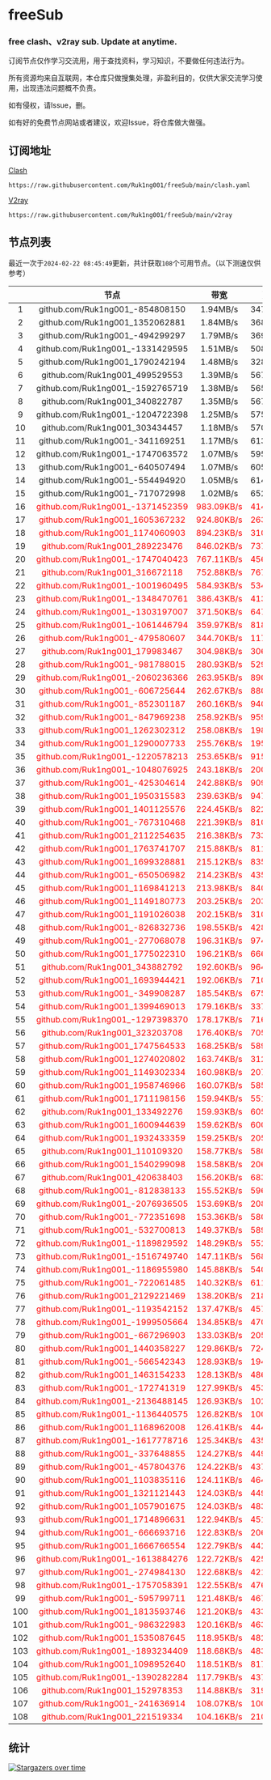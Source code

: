 # freeSub
### free clash、v2ray sub. Update at anytime.

订阅节点仅作学习交流用，用于查找资料，学习知识，不要做任何违法行为。

所有资源均来自互联网，本仓库只做搜集处理，非盈利目的，仅供大家交流学习使用，出现违法问题概不负责。

如有侵权，请Issue，删。

如有好的免费节点网站或者建议，欢迎Issue，将仓库做大做强。

## 订阅地址
[Clash](https://raw.githubusercontent.com/Ruk1ng001/freeSub/main/clash.yaml)
```
https://raw.githubusercontent.com/Ruk1ng001/freeSub/main/clash.yaml
```
[V2ray](https://raw.githubusercontent.com/Ruk1ng001/freeSub/main/v2ray)
```
https://raw.githubusercontent.com/Ruk1ng001/freeSub/main/v2ray
```

## 节点列表

最近一次于`2024-02-22 08:45:49`更新，共计获取`108`个可用节点。（以下测速仅供参考）

|  | 节点 | 带宽 | 延迟 |
|:-:|:--:|:--:|:--:|
 | 1 | github.com/Ruk1ng001_-854808150 | 1.94MB/s | 347.00ms |
 | 2 | github.com/Ruk1ng001_1352062881 | 1.84MB/s | 368.00ms |
 | 3 | github.com/Ruk1ng001_-494299297 | 1.79MB/s | 369.00ms |
 | 4 | github.com/Ruk1ng001_-1331429595 | 1.51MB/s | 508.00ms |
 | 5 | github.com/Ruk1ng001_1790242194 | 1.48MB/s | 328.00ms |
 | 6 | github.com/Ruk1ng001_499529553 | 1.39MB/s | 567.00ms |
 | 7 | github.com/Ruk1ng001_-1592765719 | 1.38MB/s | 565.00ms |
 | 8 | github.com/Ruk1ng001_340822787 | 1.35MB/s | 567.00ms |
 | 9 | github.com/Ruk1ng001_-1204722398 | 1.25MB/s | 575.00ms |
 | 10 | github.com/Ruk1ng001_303434457 | 1.18MB/s | 570.00ms |
 | 11 | github.com/Ruk1ng001_-341169251 | 1.17MB/s | 613.00ms |
 | 12 | github.com/Ruk1ng001_-1747063572 | 1.07MB/s | 595.00ms |
 | 13 | github.com/Ruk1ng001_-640507494 | 1.07MB/s | 605.00ms |
 | 14 | github.com/Ruk1ng001_-554494920 | 1.05MB/s | 614.00ms |
 | 15 | github.com/Ruk1ng001_-717072998 | 1.02MB/s | 652.00ms |
 | 16 | <font color=red>github.com/Ruk1ng001_-1371452359</font> | <font color=red>983.09KB/s</font> | <font color=red>414.00ms</font> |
 | 17 | <font color=red>github.com/Ruk1ng001_1605367232</font> | <font color=red>924.80KB/s</font> | <font color=red>263.00ms</font> |
 | 18 | <font color=red>github.com/Ruk1ng001_1174060903</font> | <font color=red>894.23KB/s</font> | <font color=red>310.00ms</font> |
 | 19 | <font color=red>github.com/Ruk1ng001_289223476</font> | <font color=red>846.02KB/s</font> | <font color=red>737.00ms</font> |
 | 20 | <font color=red>github.com/Ruk1ng001_-1747040423</font> | <font color=red>767.11KB/s</font> | <font color=red>456.00ms</font> |
 | 21 | <font color=red>github.com/Ruk1ng001_316672118</font> | <font color=red>752.88KB/s</font> | <font color=red>767.00ms</font> |
 | 22 | <font color=red>github.com/Ruk1ng001_-1001960495</font> | <font color=red>584.93KB/s</font> | <font color=red>534.00ms</font> |
 | 23 | <font color=red>github.com/Ruk1ng001_-1348470761</font> | <font color=red>386.43KB/s</font> | <font color=red>413.00ms</font> |
 | 24 | <font color=red>github.com/Ruk1ng001_-1303197007</font> | <font color=red>371.50KB/s</font> | <font color=red>647.00ms</font> |
 | 25 | <font color=red>github.com/Ruk1ng001_-1061446794</font> | <font color=red>359.97KB/s</font> | <font color=red>818.00ms</font> |
 | 26 | <font color=red>github.com/Ruk1ng001_-479580607</font> | <font color=red>344.70KB/s</font> | <font color=red>117.00ms</font> |
 | 27 | <font color=red>github.com/Ruk1ng001_179983467</font> | <font color=red>304.98KB/s</font> | <font color=red>306.00ms</font> |
 | 28 | <font color=red>github.com/Ruk1ng001_-981788015</font> | <font color=red>280.93KB/s</font> | <font color=red>529.00ms</font> |
 | 29 | <font color=red>github.com/Ruk1ng001_-2060236366</font> | <font color=red>263.95KB/s</font> | <font color=red>890.00ms</font> |
 | 30 | <font color=red>github.com/Ruk1ng001_-606725644</font> | <font color=red>262.67KB/s</font> | <font color=red>880.00ms</font> |
 | 31 | <font color=red>github.com/Ruk1ng001_-852301187</font> | <font color=red>260.16KB/s</font> | <font color=red>940.00ms</font> |
 | 32 | <font color=red>github.com/Ruk1ng001_-847969238</font> | <font color=red>258.92KB/s</font> | <font color=red>959.00ms</font> |
 | 33 | <font color=red>github.com/Ruk1ng001_1262302312</font> | <font color=red>258.08KB/s</font> | <font color=red>198.00ms</font> |
 | 34 | <font color=red>github.com/Ruk1ng001_1290007733</font> | <font color=red>255.76KB/s</font> | <font color=red>195.00ms</font> |
 | 35 | <font color=red>github.com/Ruk1ng001_-1220578213</font> | <font color=red>253.65KB/s</font> | <font color=red>915.00ms</font> |
 | 36 | <font color=red>github.com/Ruk1ng001_-1048076925</font> | <font color=red>243.18KB/s</font> | <font color=red>200.00ms</font> |
 | 37 | <font color=red>github.com/Ruk1ng001_-425304614</font> | <font color=red>242.88KB/s</font> | <font color=red>909.00ms</font> |
 | 38 | <font color=red>github.com/Ruk1ng001_1950315583</font> | <font color=red>239.63KB/s</font> | <font color=red>947.00ms</font> |
 | 39 | <font color=red>github.com/Ruk1ng001_1401125576</font> | <font color=red>224.45KB/s</font> | <font color=red>822.00ms</font> |
 | 40 | <font color=red>github.com/Ruk1ng001_-767310468</font> | <font color=red>221.39KB/s</font> | <font color=red>810.00ms</font> |
 | 41 | <font color=red>github.com/Ruk1ng001_2112254635</font> | <font color=red>216.38KB/s</font> | <font color=red>733.00ms</font> |
 | 42 | <font color=red>github.com/Ruk1ng001_1763741707</font> | <font color=red>215.88KB/s</font> | <font color=red>811.00ms</font> |
 | 43 | <font color=red>github.com/Ruk1ng001_1699328881</font> | <font color=red>215.12KB/s</font> | <font color=red>835.00ms</font> |
 | 44 | <font color=red>github.com/Ruk1ng001_-650506982</font> | <font color=red>214.23KB/s</font> | <font color=red>435.00ms</font> |
 | 45 | <font color=red>github.com/Ruk1ng001_1169841213</font> | <font color=red>213.98KB/s</font> | <font color=red>840.00ms</font> |
 | 46 | <font color=red>github.com/Ruk1ng001_1149180773</font> | <font color=red>203.25KB/s</font> | <font color=red>203.00ms</font> |
 | 47 | <font color=red>github.com/Ruk1ng001_1191026038</font> | <font color=red>202.15KB/s</font> | <font color=red>310.00ms</font> |
 | 48 | <font color=red>github.com/Ruk1ng001_-826832736</font> | <font color=red>198.55KB/s</font> | <font color=red>428.00ms</font> |
 | 49 | <font color=red>github.com/Ruk1ng001_-277068078</font> | <font color=red>196.31KB/s</font> | <font color=red>974.00ms</font> |
 | 50 | <font color=red>github.com/Ruk1ng001_1775022310</font> | <font color=red>196.21KB/s</font> | <font color=red>666.00ms</font> |
 | 51 | <font color=red>github.com/Ruk1ng001_343882792</font> | <font color=red>192.60KB/s</font> | <font color=red>964.00ms</font> |
 | 52 | <font color=red>github.com/Ruk1ng001_1693944421</font> | <font color=red>192.06KB/s</font> | <font color=red>710.00ms</font> |
 | 53 | <font color=red>github.com/Ruk1ng001_-349908287</font> | <font color=red>185.54KB/s</font> | <font color=red>675.00ms</font> |
 | 54 | <font color=red>github.com/Ruk1ng001_1399469013</font> | <font color=red>179.16KB/s</font> | <font color=red>337.00ms</font> |
 | 55 | <font color=red>github.com/Ruk1ng001_-1297398370</font> | <font color=red>178.17KB/s</font> | <font color=red>716.00ms</font> |
 | 56 | <font color=red>github.com/Ruk1ng001_323203708</font> | <font color=red>176.40KB/s</font> | <font color=red>705.00ms</font> |
 | 57 | <font color=red>github.com/Ruk1ng001_1747564533</font> | <font color=red>168.25KB/s</font> | <font color=red>589.00ms</font> |
 | 58 | <font color=red>github.com/Ruk1ng001_1274020802</font> | <font color=red>163.74KB/s</font> | <font color=red>312.00ms</font> |
 | 59 | <font color=red>github.com/Ruk1ng001_1149302334</font> | <font color=red>160.98KB/s</font> | <font color=red>207.00ms</font> |
 | 60 | <font color=red>github.com/Ruk1ng001_1958746966</font> | <font color=red>160.07KB/s</font> | <font color=red>585.00ms</font> |
 | 61 | <font color=red>github.com/Ruk1ng001_1711198156</font> | <font color=red>159.94KB/s</font> | <font color=red>551.00ms</font> |
 | 62 | <font color=red>github.com/Ruk1ng001_133492276</font> | <font color=red>159.93KB/s</font> | <font color=red>605.00ms</font> |
 | 63 | <font color=red>github.com/Ruk1ng001_1600944639</font> | <font color=red>159.62KB/s</font> | <font color=red>600.00ms</font> |
 | 64 | <font color=red>github.com/Ruk1ng001_1932433359</font> | <font color=red>159.25KB/s</font> | <font color=red>205.00ms</font> |
 | 65 | <font color=red>github.com/Ruk1ng001_110109320</font> | <font color=red>158.77KB/s</font> | <font color=red>580.00ms</font> |
 | 66 | <font color=red>github.com/Ruk1ng001_1540299098</font> | <font color=red>158.58KB/s</font> | <font color=red>206.00ms</font> |
 | 67 | <font color=red>github.com/Ruk1ng001_420638403</font> | <font color=red>156.20KB/s</font> | <font color=red>683.00ms</font> |
 | 68 | <font color=red>github.com/Ruk1ng001_-812838133</font> | <font color=red>155.52KB/s</font> | <font color=red>596.00ms</font> |
 | 69 | <font color=red>github.com/Ruk1ng001_-2076936505</font> | <font color=red>153.69KB/s</font> | <font color=red>208.00ms</font> |
 | 70 | <font color=red>github.com/Ruk1ng001_-772351698</font> | <font color=red>153.36KB/s</font> | <font color=red>580.00ms</font> |
 | 71 | <font color=red>github.com/Ruk1ng001_-532700813</font> | <font color=red>149.37KB/s</font> | <font color=red>589.00ms</font> |
 | 72 | <font color=red>github.com/Ruk1ng001_-1189829592</font> | <font color=red>148.29KB/s</font> | <font color=red>552.00ms</font> |
 | 73 | <font color=red>github.com/Ruk1ng001_-1516749740</font> | <font color=red>147.11KB/s</font> | <font color=red>568.00ms</font> |
 | 74 | <font color=red>github.com/Ruk1ng001_-1186955980</font> | <font color=red>145.88KB/s</font> | <font color=red>540.00ms</font> |
 | 75 | <font color=red>github.com/Ruk1ng001_-722061485</font> | <font color=red>140.32KB/s</font> | <font color=red>611.00ms</font> |
 | 76 | <font color=red>github.com/Ruk1ng001_2129221469</font> | <font color=red>138.20KB/s</font> | <font color=red>218.00ms</font> |
 | 77 | <font color=red>github.com/Ruk1ng001_-1193542152</font> | <font color=red>137.47KB/s</font> | <font color=red>457.00ms</font> |
 | 78 | <font color=red>github.com/Ruk1ng001_-1999505664</font> | <font color=red>134.85KB/s</font> | <font color=red>470.00ms</font> |
 | 79 | <font color=red>github.com/Ruk1ng001_-667296903</font> | <font color=red>133.03KB/s</font> | <font color=red>205.00ms</font> |
 | 80 | <font color=red>github.com/Ruk1ng001_1440358227</font> | <font color=red>129.86KB/s</font> | <font color=red>724.00ms</font> |
 | 81 | <font color=red>github.com/Ruk1ng001_-566542343</font> | <font color=red>128.93KB/s</font> | <font color=red>194.00ms</font> |
 | 82 | <font color=red>github.com/Ruk1ng001_1463154233</font> | <font color=red>128.13KB/s</font> | <font color=red>486.00ms</font> |
 | 83 | <font color=red>github.com/Ruk1ng001_-172741319</font> | <font color=red>127.99KB/s</font> | <font color=red>453.00ms</font> |
 | 84 | <font color=red>github.com/Ruk1ng001_-2136488145</font> | <font color=red>126.93KB/s</font> | <font color=red>102.00ms</font> |
 | 85 | <font color=red>github.com/Ruk1ng001_-1136440575</font> | <font color=red>126.82KB/s</font> | <font color=red>100.00ms</font> |
 | 86 | <font color=red>github.com/Ruk1ng001_1168962008</font> | <font color=red>126.41KB/s</font> | <font color=red>444.00ms</font> |
 | 87 | <font color=red>github.com/Ruk1ng001_-1617778716</font> | <font color=red>125.34KB/s</font> | <font color=red>435.00ms</font> |
 | 88 | <font color=red>github.com/Ruk1ng001_-337648855</font> | <font color=red>124.27KB/s</font> | <font color=red>449.00ms</font> |
 | 89 | <font color=red>github.com/Ruk1ng001_-457804376</font> | <font color=red>124.22KB/s</font> | <font color=red>437.00ms</font> |
 | 90 | <font color=red>github.com/Ruk1ng001_1103835116</font> | <font color=red>124.11KB/s</font> | <font color=red>464.00ms</font> |
 | 91 | <font color=red>github.com/Ruk1ng001_1321121443</font> | <font color=red>124.03KB/s</font> | <font color=red>449.00ms</font> |
 | 92 | <font color=red>github.com/Ruk1ng001_1057901675</font> | <font color=red>124.03KB/s</font> | <font color=red>483.00ms</font> |
 | 93 | <font color=red>github.com/Ruk1ng001_1714896631</font> | <font color=red>122.94KB/s</font> | <font color=red>451.00ms</font> |
 | 94 | <font color=red>github.com/Ruk1ng001_-666693716</font> | <font color=red>122.83KB/s</font> | <font color=red>206.00ms</font> |
 | 95 | <font color=red>github.com/Ruk1ng001_1666766554</font> | <font color=red>122.79KB/s</font> | <font color=red>442.00ms</font> |
 | 96 | <font color=red>github.com/Ruk1ng001_-1613884276</font> | <font color=red>122.72KB/s</font> | <font color=red>425.00ms</font> |
 | 97 | <font color=red>github.com/Ruk1ng001_-274984130</font> | <font color=red>122.68KB/s</font> | <font color=red>421.00ms</font> |
 | 98 | <font color=red>github.com/Ruk1ng001_-1757058391</font> | <font color=red>122.55KB/s</font> | <font color=red>476.00ms</font> |
 | 99 | <font color=red>github.com/Ruk1ng001_-595799711</font> | <font color=red>121.48KB/s</font> | <font color=red>467.00ms</font> |
 | 100 | <font color=red>github.com/Ruk1ng001_1813593746</font> | <font color=red>121.20KB/s</font> | <font color=red>433.00ms</font> |
 | 101 | <font color=red>github.com/Ruk1ng001_-986322983</font> | <font color=red>120.16KB/s</font> | <font color=red>463.00ms</font> |
 | 102 | <font color=red>github.com/Ruk1ng001_1535087645</font> | <font color=red>118.95KB/s</font> | <font color=red>482.00ms</font> |
 | 103 | <font color=red>github.com/Ruk1ng001_-1893234409</font> | <font color=red>118.68KB/s</font> | <font color=red>483.00ms</font> |
 | 104 | <font color=red>github.com/Ruk1ng001_1098952640</font> | <font color=red>118.51KB/s</font> | <font color=red>817.00ms</font> |
 | 105 | <font color=red>github.com/Ruk1ng001_-1390282284</font> | <font color=red>117.79KB/s</font> | <font color=red>437.00ms</font> |
 | 106 | <font color=red>github.com/Ruk1ng001_152978353</font> | <font color=red>114.88KB/s</font> | <font color=red>319.00ms</font> |
 | 107 | <font color=red>github.com/Ruk1ng001_-241636914</font> | <font color=red>108.07KB/s</font> | <font color=red>100.00ms</font> |
 | 108 | <font color=red>github.com/Ruk1ng001_221519334</font> | <font color=red>104.16KB/s</font> | <font color=red>210.00ms</font> |


## 统计

[![Stargazers over time](https://starchart.cc/Ruk1ng001/freeSub.svg)](https://starchart.cc/Ruk1ng001/freeSub)